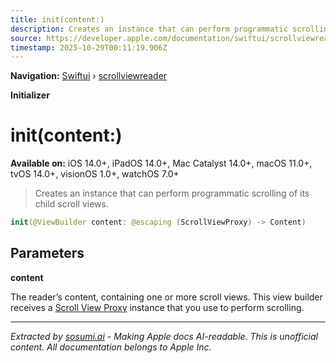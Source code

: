 ```yaml
---
title: init(content:)
description: Creates an instance that can perform programmatic scrolling of its child scroll views.
source: https://developer.apple.com/documentation/swiftui/scrollviewreader/init(content:)
timestamp: 2025-10-29T00:11:19.906Z
---
```


**Navigation:** [Swiftui](/documentation/swiftui) › [scrollviewreader](/documentation/swiftui/scrollviewreader)

**Initializer**

# init(content:)

**Available on:** iOS 14.0+, iPadOS 14.0+, Mac Catalyst 14.0+, macOS 11.0+, tvOS 14.0+, visionOS 1.0+, watchOS 7.0+

> Creates an instance that can perform programmatic scrolling of its child scroll views.

```swift
init(@ViewBuilder content: @escaping (ScrollViewProxy) -> Content)
```

## Parameters

**content**

The reader’s content, containing one or more scroll views. This view builder receives a [Scroll View Proxy](/documentation/swiftui/scrollviewproxy) instance that you use to perform scrolling.

---

*Extracted by [sosumi.ai](https://sosumi.ai) - Making Apple docs AI-readable.*
*This is unofficial content. All documentation belongs to Apple Inc.*

